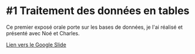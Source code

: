 # \#1 Traitement des données en tables

Ce premier exposé orale porte sur les bases de données, je l'ai réalisé et présenté avec Noé et Charles.

[Lien vers le Google Slide](https://docs.google.com/presentation/d/1Lvts7_6PEcxkusCKpMfx2FGAuUledFE_cgpJgpR_6tg/edit?usp=sharing)

